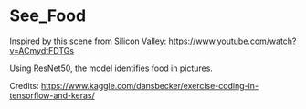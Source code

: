 # See_Food

Inspired by this scene from Silicon Valley: https://www.youtube.com/watch?v=ACmydtFDTGs

Using ResNet50, the model identifies food in pictures.

Credits: https://www.kaggle.com/dansbecker/exercise-coding-in-tensorflow-and-keras/
